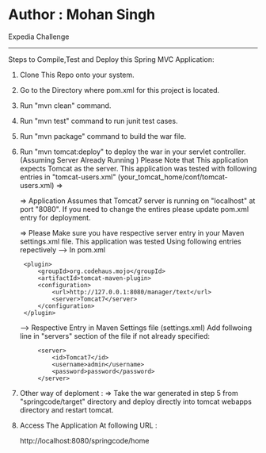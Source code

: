 Author : Mohan Singh
=======

Expedia Challenge

-----------------------
Steps to Compile,Test and Deploy this Spring MVC Application:

1. Clone This Repo onto your system.
2. Go to the Directory where pom.xml for this project is located.
3. Run "mvn clean" command.
4. Run "mvn test" command to run junit test cases.
5. Run "mvn package" command to build the war file.
6. Run "mvn tomcat:deploy" to deploy the war in your servlet controller. (Assuming Server Already Running )
   Please Note that This application expects Tomcat as the server.
   This application was tested with following entries in "tomcat-users.xml" (your_tomcat_home/conf/tomcat-users.xml)
   =>

	<tomcat-users>
		<role rolename="manager" />
		<role rolename="manager-gui" />
		<role rolename="manager-script" />
		<role rolename="admin" />
		<user username="admin" password="password" roles="admin,manager,manager-gui,manager-script" />
	</tomcat-users>
	
   => Application Assumes that Tomcat7 server is running on "localhost" at port "8080". If you need to change the entires please
   update pom.xml entry for deployment.

   => Please Make sure you have respective server entry in your Maven settings.xml file. This application was tested
      Using following entries repectively
	--> In pom.xml

		<plugin>
			<groupId>org.codehaus.mojo</groupId>
			<artifactId>tomcat-maven-plugin>
			<configuration>
				<url>http://127.0.0.1:8080/manager/text</url>
				<server>Tomcat7</server>
			</configuration>
		</plugin>
	--> Respective Entry in Maven Settings file (settings.xml)
		Add follwoing line in "servers" section of the file if not already specified: 

			<server>
				<id>Tomcat7</id>
				<username>admin</username>
				<password>password</password>
			</server>

7. Other way of deploment :
	=> Take the war generated in step 5 from "springcode/target" directory and deploy directly into tomcat webapps
	   directory and restart tomcat.

8. Access The Application At following URL :

	http://localhost:8080/springcode/home
		